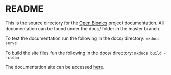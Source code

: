 # README

This is the source directory for the [Open Bionics](https://www.openbionics.com/) project documentation.
All documentation can be found under the docs/ folder in the master branch.

To test the documentation run the following in the docs/ directory:
`mkdocs serve`

To build the site files fun the following in the docs/ directory:
`mkdocs build --clean`

The documentation site can be accessed [here](https://devonh.github.io/Open-Bionics.github.io/).
